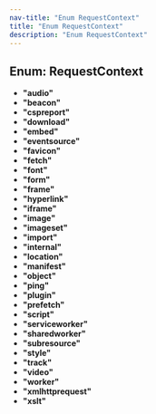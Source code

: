 ```yaml
---
nav-title: "Enum RequestContext"
title: "Enum RequestContext"
description: "Enum RequestContext"
---
```

## Enum: RequestContext
 - **"audio"**
 - **"beacon"**
 - **"cspreport"**
 - **"download"**
 - **"embed"**
 - **"eventsource"**
 - **"favicon"**
 - **"fetch"**
 - **"font"**
 - **"form"**
 - **"frame"**
 - **"hyperlink"**
 - **"iframe"**
 - **"image"**
 - **"imageset"**
 - **"import"**
 - **"internal"**
 - **"location"**
 - **"manifest"**
 - **"object"**
 - **"ping"**
 - **"plugin"**
 - **"prefetch"**
 - **"script"**
 - **"serviceworker"**
 - **"sharedworker"**
 - **"subresource"**
 - **"style"**
 - **"track"**
 - **"video"**
 - **"worker"**
 - **"xmlhttprequest"**
 - **"xslt"**